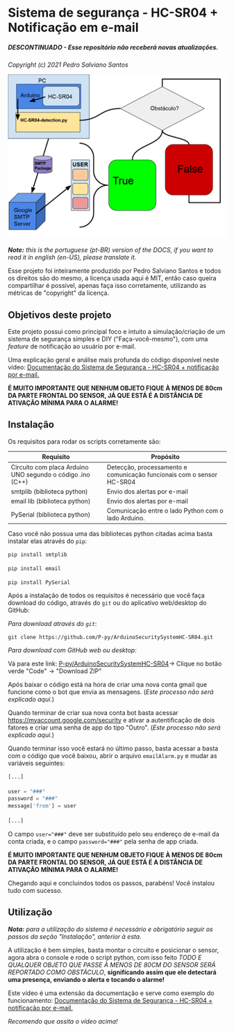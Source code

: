 # Sistema de segurança - HC-SR04 + Notificação em e-mail

##### DESCONTINUADO - Esse repositório não receberá novas atualizações.

*Copyright (c) 2021 Pedro Salviano Santos*

![](images/03a05b95-46b8-4ebe-bbd9-969ca8a50e0b.png)

*__Note:__ this is the portuguese (pt-BR) version of the DOCS, if you want to read it in english (en-US), please translate it.*

Esse projeto foi inteiramente produzido por Pedro Salviano Santos e todos os direitos são do mesmo, a licença usada aqui é MIT, então caso queira compartilhar é possível, apenas faça isso corretamente, utilizando as métricas de "copyright" da licença.


## Objetivos deste projeto
Este projeto possui como principal foco e intuito a simulação/criação de um sistema de segurança simples e DIY ("Faça-você-mesmo"), com uma *feature* de notificação ao usuário por e-mail.

Uma explicação geral e análise mais profunda do código disponível neste vídeo: [Documentação do Sistema de Segurança - HC-SR04 + notificação por e-mail.](https://youtu.be/MY-hK56yuso)

__É MUITO IMPORTANTE QUE NENHUM OBJETO FIQUE À MENOS DE 80cm DA PARTE FRONTAL DO SENSOR, JÁ QUE ESTÁ É A DISTÂNCIA DE ATIVAÇÃO MÍNIMA PARA O ALARME!__

## Instalação

Os requisitos para rodar os scripts corretamente são:

| Requisito | Propósito |
|--|--|
| Circuito com placa Arduino UNO segundo o código .ino (C++) | Detecção, processamento e comunicação funcionais com o sensor HC-SR04 |
| smtplib (biblioteca python) | Envio dos alertas por e-mail |
| email lib (biblioteca python) | Envio dos alertas por e-mail |
| PySerial (biblioteca python) | Comunicação entre o lado Python com o lado Arduino. |

Caso você não possua uma das bibliotecas python citadas acima basta instalar elas através do `pip`:

```shell
pip install smtplib

pip install email

pip install PySerial
``` 

Após a instalação de todos os requisitos é necessário que você faça download do código, através do `git` ou do aplicativo web/desktop do GitHub:

*Para download através do `git`*:
```shell
git clone https://github.com/P-py/ArduinoSecuritySystemHC-SR04.git
```

*Para download com GitHub web ou desktop:*

Vá para este link: [P-py/ArduinoSecuritySystemHC-SR04](https://github.com/P-py/ArduinoSecuritySystemHC-SR04)-> Clique no botão verde "Code" -> "Download ZIP"

Após baixar o código está na hora de criar uma nova conta gmail que funcione como o bot que envia as mensagens. (*Este processo não será explicado aqui.*)

Quando terminar de criar sua nova conta bot basta acessar https://myaccount.google.com/security e ativar a autentificação de dois fatores e criar uma senha de app do tipo "Outro". (*Este processo não será explicado aqui.*)

Quando terminar isso você estará no último passo, basta acessar a basta com o código que você baixou, abrir o arquivo `emailAlarm.py` e mudar as variáveis seguintes:

```python
[...]

user = "###"
password = "###"
message['from'] = user

[...]
```

O campo `user="###"` deve ser substituído pelo seu endereço de e-mail da conta criada, e o campo `password="###"` pela senha de app criada.

__É MUITO IMPORTANTE QUE NENHUM OBJETO FIQUE À MENOS DE 80cm DA PARTE FRONTAL DO SENSOR, JÁ QUE ESTÁ É A DISTÂNCIA DE ATIVAÇÃO MÍNIMA PARA O ALARME!__

Chegando aqui e concluindos todos os passos, parabéns! Você instalou tudo com sucesso.

## Utilização

*__Nota:__ para a utilização do sistema é necessário e obrigatório seguir os passos da seção "Instalação", anterior à esta.*

A utilização é bem simples, basta montar o circuito e posicionar o sensor, agora abra o console e rode o script python, com isso feito *TODO E QUALQUER OBJETO QUE PASSE À MENOS DE 80CM DO SENSOR SERÁ REPORTADO COMO OBSTÁCULO*, __significando assim que ele detectará uma presença, enviando o alerta e tocando o alarme!__

Este vídeo é uma extensão da documentação e serve como exemplo do funcionamento: [Documentação do Sistema de Segurança - HC-SR04 + notificação por e-mail.](https://youtu.be/MY-hK56yuso)

*Recomendo que assita o vídeo acima!*
